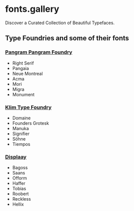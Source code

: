 # fonts.gallery
Discover a Curated Collection of Beautiful Typefaces.

## Type Foundries and some of their fonts

### [Pangram Pangram Foundry](https://pangrampangram.com/)
- Right Serif
- Pangaia
- Neue Montreal
- Acma
- Mori
- Migra
- Monument

### [Klim Type Foundry](https://klim.co.nz/)
- Domaine
- Founders Grotesk
- Manuka
- Signifier
- Söhne
- Tiempos

### [Displaay](https://displaay.net/)
- Bagoss
- Saans
- Ofform
- Haffer
- Tobias
- Roobert
- Reckless
- Hellix

  
